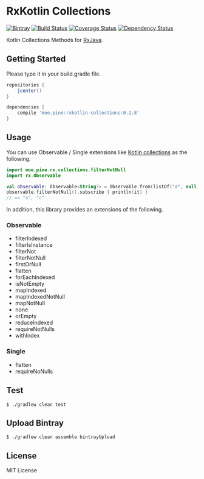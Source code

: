 # RxKotlin Collections
[![Bintray](https://img.shields.io/bintray/v/pinemz/maven/rxkotlin-collections.svg?style=flat-square)](https://bintray.com/pinemz/maven/rxkotlin-collections/view) [![Build Status](https://img.shields.io/travis/pine/rxkotlin-collections/master.svg?style=flat-square)](https://travis-ci.org/pine/rxkotlin-collections) [![Coverage Status](https://img.shields.io/coveralls/pine/rxkotlin-collections/master.svg?style=flat-square)](https://coveralls.io/github/pine/rxkotlin-collections?branch=master) [![Dependency Status](https://img.shields.io/versioneye/d/user/projects/56f2a16f35630e0034fd9c8a.svg?style=flat-square)](https://www.versioneye.com/user/projects/56f2a16f35630e0034fd9c8a)

Kotlin Collections Methods for [RxJava](https://github.com/ReactiveX/RxJava).

## Getting Started
Please type it in your build.gradle file.

```groovy
repositories {
    jcenter()
}

dependencies {
    compile 'moe.pine:rxkotlin-collections:0.2.8'
}
```

## Usage
You can use Observable / Single extensions like [Kotlin collections](https://kotlinlang.org/api/latest/jvm/stdlib/kotlin.collections/) as the following.

```kotlin
import moe.pine.rx.collections.filterNotNull
import rx.Observable

val observable: Observable<String?> = Observable.from(listOf("a", null, "c"))
observable.filterNotNull().subscribe { println(it) }
// => "a", "c"
```

In addition, this library provides an extensions of the following.

### Observable
- filterIndexed
- filterIsInstance
- filterNot
- filterNotNull
- firstOrNull
- flatten
- forEachIndexed
- isNotEmpty
- mapIndexed
- mapIndexedNotNull
- mapNotNull
- none
- orEmpty
- reduceIndexed
- requireNotNulls
- withIndex

### Single
- flatten
- requireNoNulls

## Test

```
$ ./gradlew clean test
```

## Upload Bintray

```
$ ./gradlew clean assemble bintrayUpload
```

## License
MIT License
